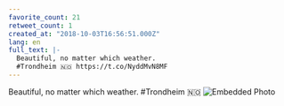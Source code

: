 ```yaml
---
favorite_count: 21
retweet_count: 1
created_at: "2018-10-03T16:56:51.000Z"
lang: en
full_text: |-
  Beautiful, no matter which weather.
  #Trondheim 🇳🇴 https://t.co/NyddMvN8MF
---
```


Beautiful, no matter which weather. #Trondheim 🇳🇴
![Embedded Photo](https://twitter-media-coderbyheart.s3.eu-north-1.amazonaws.com/1047530935867117570-DomT00AW4AAjyMC.jpg)
